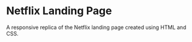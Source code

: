 # Netflix Landing Page
A responsive replica of the Netflix landing page created using HTML and CSS.
